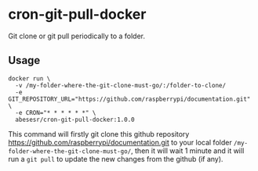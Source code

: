 # cron-git-pull-docker

Git clone or git pull periodically to a folder.

## Usage

```
docker run \
  -v /my-folder-where-the-git-clone-must-go/:/folder-to-clone/
  -e GIT_REPOSITORY_URL="https://github.com/raspberrypi/documentation.git" \
  -e CRON="* * * * * *" \
  abesesr/cron-git-pull-docker:1.0.0
```

This command will firstly git clone this github repository https://github.com/raspberrypi/documentation.git to your local folder `/my-folder-where-the-git-clone-must-go/`, then it will wait 1 minute and it will run a `git pull` to update the new changes from the github (if any).
